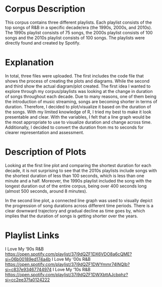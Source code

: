 # Corpus Description
This corpus contains three different playlists. Each playlist consists of the top songs of R&B in a specific decade/era (the 1990s, 2000s, and 2010s). 
The 1990s playlist consists of 75 songs, the 2000s playlist consists of 100 songs and the 2010s playlist consists of 100 songs. 
The playlists were directly found and created by Spotify. 

# Explanation 
In total, three files were uploaded. The first includes the code file that shows the process of creating the plots and diagrams. While the second and third show the actual diagram/plot created. 
The first idea I wanted to explore through my corpus/playlists was looking at the change in duration of songs throughout each decade. 
Due to many reasons, one of them being the introduction of music streaming, songs are becoming shorter in terms of duration. 
Therefore, I decided to plot/visualize it based on the duration of the songs. 
With my limited knowledge of R, I tried my best to make it look presentable and clear.
With the variables, I felt that a line graph would be the most appropriate to use to visualize duration and change across time. 
Additionally, I decided to convert the duration from ms to seconds for clearer representation and assessment.  

# Description of Plots
Looking at the first line plot and comparing the shortest duration for each decade, it is not surprising to see that the 2010s playlists include songs with the 
shortest duration of less than 100 seconds, which is less than one minute and a half. Moreover, the 1990s playlist included the song with the longest duration out
of the entire corpus, being over 400 seconds long (almost 500 seconds, around 8 minutes). 

In the second line plot, a connected line graph was used to visually depict the progression of song durations across different time periods. 
There is a clear downward trajectory and gradual decline as time goes by, which implies that the duration of songs is getting shorter over the years. 

# Playlist Links
I Love My ‘90s R&B https://open.spotify.com/playlist/37i9dQZF1DX6VDO8a6cQME?si=06b00189ed174a4b 
I Love My ‘00s R&B https://open.spotify.com/playlist/37i9dQZF1DWYmmr74INQlb?si=c837e93467744974 
I Love My ‘10s R&B https://open.spotify.com/playlist/37i9dQZF1DWXbttAJcbphz?si=cc2ee37fa0124222
